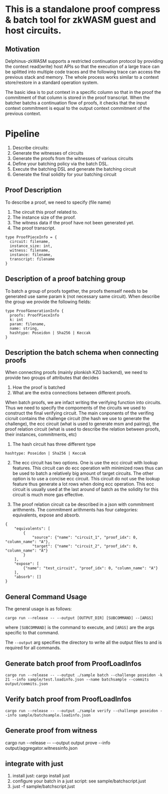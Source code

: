 # This is a standalone proof compress & batch tool for zkWASM guest and host circuits.

## Motivation

Delphinus-zkWASM supports a restricted continuation protocol by providing the context read(write) host APIs so that the execution of a large trace can be splitted into multiple code traces and the following trace can access the previous stack and memory. The whole process works similar to a context store/restore in a standard operation system.

The basic idea is to put context in a specific column so that in the proof the commitment of that column is stored in the proof transcript. When the batcher batchs a continuation flow of proofs, it checks that the input context commitment is equal to the output context commitment of the previous context.

# Pipeline

1. Describe circuits:
2. Generate the witnesses of circuits
3. Generate the proofs from the witnesses of various circuits
4. Define your batching policy via the batch DSL. 
5. Execute the batching DSL and generate the batching circuit
6. Generate the final solidity for your batching circuit

## Proof Description
To describe a proof, we need to specify (file name)
1. The circuit this proof related to.
2. The instance size of the proof.
3. The witness data if the proof have not been generated yet.
4. The proof transcript.

```
type ProofPieceInfo = {
  circuit: filename,
  instance_size: int, 
  witness: filename,
  instance: filename,
  transcript: filename
}
```
## Description of a proof batching group
To batch a group of proofs together, the proofs themself needs to be generated use same param k (not necessary same circuit). When describe the group we provide the following fields:

```
type ProofGenerationInfo {
  proofs: ProofPieceInfo
  k: int
  param: filename,
  name: string,
  hashtype: Poseidon | Sha256 | Keccak
}
```

## Description the batch schema when connecting proofs
When connecting proofs (mainly plonkish KZG backend), we need to provide two groups of attributes that decides
1. How the proof is batched
2. What are the extra connections between different proofs.

When batch proofs, we are infact writing the verifying function into circuits. Thus we need to specify the compoments of the circuits we used to construct the final verifying circuit. The main conponents of the verifing cicruit contains the challenge circuit (the hash we use to generate the challenge), the ecc circuit (what is used to generate msm and pairing), the proof relation circuit (what is used to describe the relation between proofs, their instances, commitments, etc)

1. The hash circuit has three different type
```
hashtype: Poseidon | Sha256 | Keccak
```

2. The ecc circuit has two options. One is use the ecc circuit with lookup features. This circuit can do ecc operation with minimized rows thus can be used to batch a relatively big amount of target circuits. The other option is to use a concise ecc circuit. This circuit do not use the lookup feature thus generate a lot rows when doing ecc operation. This ecc circuit is usually used at the last around of batch as the solidity for this circuit is much more gas effective.

3. The proof relation circuit ca be described in a json with commitment arithments. The commitment arithments has four categories: equivalents, expose and absorb.

```
{
    "equivalents": [
        {
            "source": {"name": "circuit_1", "proof_idx": 0, "column_name": "A"},
            "target": {"name": "circuit_2", "proof_idx": 0, "column_name": "A"}
        }
    ],
    "expose": [
        {"name": "test_circuit", "proof_idx": 0, "column_name": "A"}
    ],
    "absorb": []
}
```


## General Command Usage

The general usage is as follows:

```
cargo run --release -- --output [OUTPUT_DIR] [SUBCOMMAND] --[ARGS]
```

where `[SUBCOMMAND]` is the command to execute, and `[ARGS]` are the args specific to that command.

The `--output` arg specifies the directory to write all the output files to and is required for all commands.

## Generate batch proof from ProofLoadInfos

```
cargo run --release -- --output ./sample batch --challenge poseidon -k 21 --info sample/test.loadinfo.json --name batchsample --commits output/commits.json
```

## Verify batch proof from ProofLoadInfos

```
cargo run --release -- --output ./sample verify --challenge poseidon --info sample/batchsample.loadinfo.json
```

## Generate proof from witness
cargo run --release -- --output output prove --info output/aggregator.witnessinfo.json

## integrate with just

1. install just: cargo install just
2. configure your batch in a just script: see sample/batchscript.just
3. just -f sample/batchscript.just
